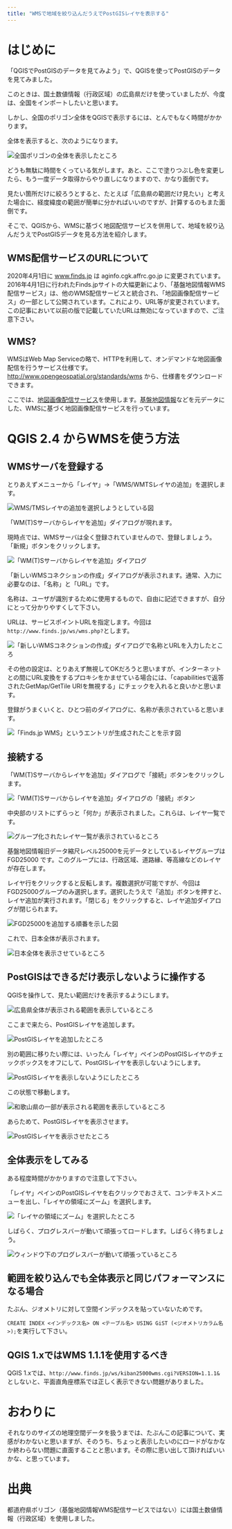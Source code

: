 ```yaml
---
title: "WMSで地域を絞り込んだうえでPostGISレイヤを表示する"
---
```

# はじめに

「QGISでPostGISのデータを見てみよう」で、QGISを使ってPostGISのデータを見てみました。

このときは、国土数値情報（行政区域）の広島県だけを使っていましたが、今度は、全国をインポートしたいと思います。

しかし、全国のポリゴン全体をQGISで表示するには、とんでもなく時間がかかります。

全体を表示すると、次のようになります。

![全国ポリゴンの全体を表示したところ](https://storage.googleapis.com/zenn-user-upload/ikfpa3uu0cfgylhcrccsor2rbspw)

どうも無駄に時間をくっている気がします。あと、ここで塗りつぶし色を変更したら、もう一度データ取得からやり直しになりますので、かなり面倒です。

見たい箇所だけに絞ろうとすると、たとえば「広島県の範囲だけ見たい」と考えた場合に、経度緯度の範囲が簡単に分かればいいのですが、計算するのもまた面倒です。

そこで、QGISから、WMSに基づく地図配信サービスを併用して、地域を絞り込んだうえでPostGISデータを見る方法を紹介します。

## WMS配信サービスのURLについて

2020年4月1日に www.finds.jp は aginfo.cgk.affrc.go.jp に変更されています。
2016年4月1日に行われたFinds.jpサイトの大幅更新により、「基盤地図情報WMS配信サービス」は、他のWMS配信サービスと統合され、「地図画像配信サービス」の一部として公開されています。これにより、URL等が変更されています。この記事において以前の版で記載していたURLは無効になっていますので、ご注意下さい。

## WMS?

WMSはWeb Map Serviceの略で、HTTPを利用して、オンデマンドな地図画像配信を行うサービス仕様です。http://www.opengeospatial.org/standards/wms から、仕様書をダウンロードできます。

ここでは、[地図画像配信サービス](http://aginfo.cgk.affrc.go.jp/mapprv/index.html.ja)を使用します。[基盤地図情報](http://www.gsi.go.jp/kiban/)などを元データにした、WMSに基づく地図画像配信サービスを行っています。

# QGIS 2.4 からWMSを使う方法

## WMSサーバを登録する

とりあえずメニューから「レイヤ」→「WMS/WMTSレイヤの追加」を選択します。

![WMS/TMSレイヤの追加を選択しようとしている図](https://storage.googleapis.com/zenn-user-upload/ai10jd8zaarucwkusujpb8hs2oav)

「WM(T)Sサーバからレイヤを追加」ダイアログが現れます。

現時点では、WMSサーバは全く登録されていませんので、登録しましょう。
「新規」ボタンをクリックします。

![「WM(T)Sサーバからレイヤを追加」ダイアログ](https://storage.googleapis.com/zenn-user-upload/8ndujx1vt72c8ht8jq3t0z9n1uvi)

「新しいWMSコネクションの作成」ダイアログが表示されます。通常、入力に必要なのは、「名称」と「URL」です。

名称は、ユーザが識別するために使用するもので、自由に記述できますが、自分にとって分かりやすくして下さい。

URLは、サービスポイントURLを指定します。今回は``http://www.finds.jp/ws/wms.php?``とします。

![「新しいWMSコネクションの作成」ダイアログで名称とURLを入力したところ](https://storage.googleapis.com/zenn-user-upload/ggdyq1kr9itxuzspv81ps2y3s5rq)

その他の設定は、とりあえず無視してOKだろうと思いますが、インターネットとの間にURL変換をするプロキシをかませている場合には、「capabilitiesで返答されたGetMap/GetTile URIを無視する」にチェックを入れると良いかと思います。

登録がうまくいくと、ひとつ前のダイアログに、名称が表示されていると思います。

![「Finds.jp WMS」というエントリが生成されたことを示す図](https://storage.googleapis.com/zenn-user-upload/2v48lmmyu8heq0bmqsxgxamqi3cs)

## 接続する

「WM(T)Sサーバからレイヤを追加」ダイアログで「接続」ボタンをクリックします。

![「WM(T)Sサーバからレイヤを追加」ダイアログの「接続」ボタン](https://storage.googleapis.com/zenn-user-upload/pkvyhw3ze8gvm4zklk90qmyb1025)

中央部のリストにずらっと「何か」が表示されました。これらは、レイヤ一覧です。

![グループ化されたレイヤ一覧が表示されているところ](https://storage.googleapis.com/zenn-user-upload/9k8naiyqhu6pzffzkkza9n83x3je)

基盤地図情報旧データ縮尺レベル25000を元データとしているレイヤグループは FGD25000 です。このグループには、行政区域、道路縁、等高線などのレイヤが存在します。

レイヤ行をクリックすると反転します。複数選択が可能ですが、今回はFGD25000グループのみ選択します。選択したうえで「追加」ボタンを押すと、レイヤ追加が実行されます。「閉じる」をクリックすると、レイヤ追加ダイアログが閉じられます。

![FGD25000を追加する順番を示した図](https://storage.googleapis.com/zenn-user-upload/43osc0nesrmnb70236im00b4o57c)

これで、日本全体が表示されます。

![日本全体を表示させているところ](https://storage.googleapis.com/zenn-user-upload/0a634rualbsb8ny13pk1lkyjq93r)

## PostGISはできるだけ表示しないように操作する

QGISを操作して、見たい範囲だけを表示するようにします。

![広島県全体が表示される範囲を表示しているところ](https://storage.googleapis.com/zenn-user-upload/ule7pyd84thtt7ddv1jlcn1ncs9m)

ここまで来たら、PostGISレイヤを追加します。

![PostGISレイヤを追加したところ](https://storage.googleapis.com/zenn-user-upload/buava61ae1tpujjr96gzuj49q8w2)

別の範囲に移りたい際には、いったん「レイヤ」ペインのPostGISレイヤのチェックボックスをオフにして、PostGISレイヤを表示しないようにします。

![PostGISレイヤを表示しないようにしたところ](https://storage.googleapis.com/zenn-user-upload/a75cm77jyg5q9twckcsp9t75vsjw)

この状態で移動します。

![和歌山県の一部が表示される範囲を表示しているところ](https://storage.googleapis.com/zenn-user-upload/b1lvxtc3zco7do5uwksqnd1kgm7t)

あらためて、PostGISレイヤを表示させます。

![PostGISレイヤを表示させたところ](https://storage.googleapis.com/zenn-user-upload/hbzunah4n3eyrjdx209hbcb98fjf)

## 全体表示をしてみる

ある程度時間がかかりますので注意して下さい。

「レイヤ」ペインのPostGISレイヤを右クリックでおさえて、コンテキストメニューを出し、「レイヤの領域にズーム」を選択します。

![「レイヤの領域にズーム」を選択したところ](https://storage.googleapis.com/zenn-user-upload/rbngcalzqdfvdirzlucrpcwnjc0i)

しばらく、プログレスバーが動いて頑張ってロードします。しばらく待ちましょう。

![ウィンドウ下のプログレスバーが動いて頑張っているところ](https://storage.googleapis.com/zenn-user-upload/ieav4pj46lu3p0mogkz364dmpu5t)

## 範囲を絞り込んでも全体表示と同じパフォーマンスになる場合

たぶん、ジオメトリに対して空間インデックスを貼っていないためです。

``CREATE INDEX <インデックス名> ON <テーブル名> USING GiST (<ジオメトリカラム名>);``を実行して下さい。

## QGIS 1.xではWMS 1.1.1を使用するべき

QGIS 1.xでは、``http://www.finds.jp/ws/kiban25000wms.cgi?VERSION=1.1.1&``としないと、平面直角座標系では正しく表示できない問題がありました。

# おわりに

それなりのサイズの地理空間データを扱うまでは、たぶんこの記事について、実感がわかないと思いますが、そのうち、ちょっと表示したいのにロードがなかなか終わらない問題に直面することと思います。その際に思い出して頂ければいいかな、と思っています。

# 出典

都道府県ポリゴン（基盤地図情報WMS配信サービスではない）には国土数値情報（行政区域）を使用しました。
